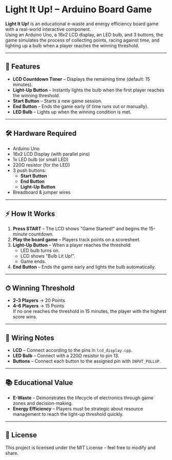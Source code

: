 # Light It Up! – Arduino Board Game

**Light It Up!** is an educational e-waste and energy efficiency board game with a real-world interactive component.  
Using an Arduino Uno, a 16x2 LCD display, an LED bulb, and 3 buttons, the game simulates the process of collecting points, racing against time, and lighting up a bulb when a player reaches the winning threshold.

---

## 🎯 Features
- **LCD Countdown Timer** – Displays the remaining time (default: 15 minutes).
- **Light-Up Button** – Instantly lights the bulb when the first player reaches the winning threshold.
- **Start Button** – Starts a new game session.
- **End Button** – Ends the game early (if time runs out or manually).
- **LED Bulb** – Lights up when the winning condition is met.

---

## 🛠 Hardware Required
- Arduino Uno
- 16x2 LCD Display (with parallel pins)
- 1x LED bulb (or small LED)
- 220Ω resistor (for the LED)
- 3 push buttons:
  - **Start Button**
  - **End Button**
  - **Light-Up Button**
- Breadboard & jumper wires

---

## ⚡ How It Works
1. **Press START** – The LCD shows "Game Started!" and begins the 15-minute countdown.
2. **Play the board game** – Players track points on a scoresheet.
3. **Light-Up Button** – When a player reaches the threshold:
   - LED bulb turns on.
   - LCD shows "Bulb Lit Up!".
   - Game ends.
4. **End Button** – Ends the game early and lights the bulb automatically.

---

## ⏱ Winning Threshold
- **2–3 Players** → 20 Points
- **4–6 Players** → 15 Points  
If no one reaches the threshold in 15 minutes, the player with the highest score wins.

---

## 🔌 Wiring Notes
- **LCD** – Connect according to the pins in `lcd_display.cpp`.
- **LED Bulb** – Connect with a 220Ω resistor to pin 13.
- **Buttons** – Connect each button to the assigned pin with `INPUT_PULLUP`.

---

## 📚 Educational Value
- **E-Waste** – Demonstrates the lifecycle of electronics through game zones and decision-making.
- **Energy Efficiency** – Players must be strategic about resource management to reach the light-up threshold quickly.

---

## 📜 License
This project is licensed under the MIT License – feel free to modify and share.
